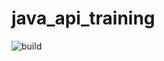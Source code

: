 # java_api_training
![build](https://github.com/HydroSnow/java_api_training/actions/workflows/build.yml/badge.svg)  
